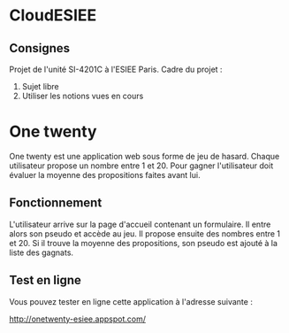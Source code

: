 # CloudESIEE

## Consignes
Projet de l'unité SI-4201C à l'ESIEE Paris.
Cadre du projet :
1. Sujet libre
2. Utiliser les notions vues en cours

# One twenty
One twenty est une application web sous forme de jeu de hasard. Chaque utilisateur propose
un nombre entre 1 et 20. Pour gagner l'utilisateur doit évaluer la moyenne des propositions
faites avant lui.

## Fonctionnement
L'utilisateur arrive sur la page d'accueil contenant un formulaire. Il entre alors son pseudo et accède au jeu.
Il propose ensuite des nombres entre 1 et 20.
Si il trouve la moyenne des propositions, son pseudo est ajouté à la liste des gagnats.

## Test en ligne
Vous pouvez tester en ligne cette application à l'adresse suivante :

http://onetwenty-esiee.appspot.com/
